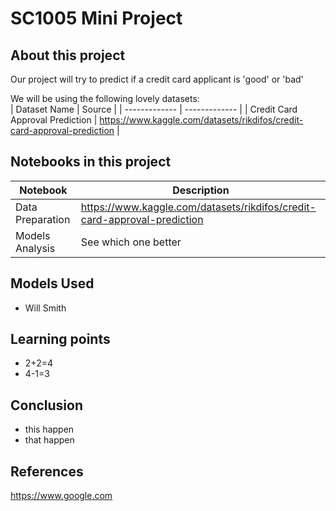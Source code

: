 # SC1005 Mini Project 
## About this project
Our project will try to predict if a credit card applicant is 'good' or 'bad'

We will be using the following lovely datasets:  
| Dataset Name  | Source |
| ------------- | ------------- |
| Credit Card Approval Prediction | https://www.kaggle.com/datasets/rikdifos/credit-card-approval-prediction  |


## Notebooks in this project

| Notebook  | Description |
| ------------- | ------------- |
| Data Preparation | https://www.kaggle.com/datasets/rikdifos/credit-card-approval-prediction  |
| Models Analysis | See which one better  |

## Models Used
- Will Smith

## Learning points
- 2+2=4
- 4-1=3

## Conclusion
- this happen
- that happen

## References
https://www.google.com
